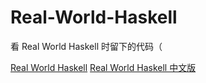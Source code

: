 # Real-World-Haskell
看 Real World Haskell 时留下的代码（

[Real World Haskell](http://book.realworldhaskell.org/)
[Real World Haskell 中文版](http://cnhaskell.com/)

